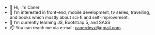 - 👋 Hi, I’m Caner 
- 👀 I’m interested in front-end, mobile development, tv series, travelling, and books which mostly about sci-fi and self-improvement.  
- 🌱 I’m currently learning JS, Bootstrap 5, and SASS
- 📫 You can reach me via e-mail: canerdevx@gmail.com

